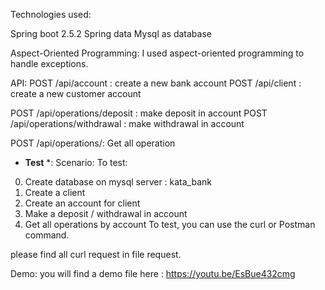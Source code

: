 Technologies used:

Spring boot 2.5.2
Spring data
Mysql as database

Aspect-Oriented Programming:
I used aspect-oriented programming to handle exceptions.


API:
POST /api/account : create a new bank account
POST /api/client : create a new customer account

POST /api/operations/deposit : make deposit in account
POST /api/operations/withdrawal : make withdrawal in account

POST /api/operations/: Get all operation

* **Test** *:
Scenario:
To test:
0. Create database on mysql server : kata_bank
1. Create a client
2. Create an account for client
3. Make a deposit / withdrawal in account
4. Get all operations by account
To test, you can use the curl or Postman command.

please find all curl request in file request.

Demo:
you will find a demo file here :
https://youtu.be/EsBue432cmg

